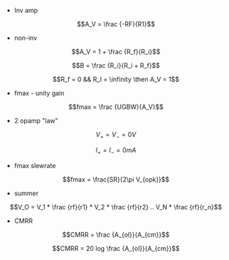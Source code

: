 * Inv amp

$$A_V = \frac {-RF}{R1}$$


* non-inv

$$A_V = 1 + \frac {R_f}{R_i}$$

$$B = \frac {R_i}{R_i + R_f}$$

$$R_f = 0 && R_I = \infinity \then A_V = 1$$

* fmax - unity gain

$$fmax = \frac {UGBW}{A_V}$$

* 2 opamp "law"

$$V_+ = V_- = 0V$$

$$I_+ = I_- = 0mA$$

* fmax slewrate

$$fmax = \frac{SR}{2\pi V_{opk}}$$

* summer

$$V_O = V_1 * \frac {rf}{r1}  * V_2 * \frac {rf}{r2} .. V_N * \frac {rf}{r_n}$$

* CMRR

$$CMRR = \frac {A_{ol}}{A_{cm}}$$

$$CMRR = 20 log \frac {A_{ol}}{A_{cm}}$$
